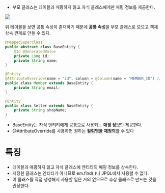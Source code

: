 - 부모 클래스는 테이블과 매핑하지 않고 자식 클래스에게만 매핑 정보를 제공한다.

![](https://velog.velcdn.com/images/choidongkuen/post/277e8205-95c1-41f3-b319-65bb6c168791/image.png)

위 테이블을 보면 공통 속성이 존재하기 때문에 **공통 속성**을 부모 클래스로 모으고 객체 상속 관계로 만들 수 있다.

```java
@MappedSuperclass
public abstract class BaseEntity {
	@Id @GeneratedValue
	private Long id;
	private String name;
}

@Entity
@AttributeOverride(name = "id", column = @Column(name = "MEMBER_ID") // Id 컬렴명 재정의
public class Member extends BaseEntity {
	private String email;
}

@Entity
public class Seller extends BaseEntity {
	private String shopName;
}
```

- BaseEntity는 자식 엔티티에게 공통으로 사용되는 **매핑 정보**만 제공한다.
- @AttributeOverride를 사용하면 원하는 **컬럼명을 재정의**할 수 있다

# 특징

- 테이블과 매핑하지 않고 자식 클래스에 엔티티의 매핑 정보를 상속한다.
- 지정한 클래스는 엔티티가 아니므로 em.find( )나 JPQL에서 사용할 수 없다.
- 이 클래스를 직접 생성해서 사용할 일은 거의 없으므로 추상 클래스로 만드는 것을 권장한다.